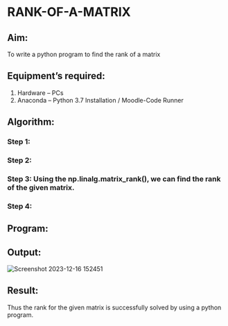 # RANK-OF-A-MATRIX
## Aim:
To write a python program to find the rank of a matrix
## Equipment’s required:
1. 	Hardware – PCs
2. 	Anaconda – Python 3.7 Installation / Moodle-Code Runner
## Algorithm:
### Step 1: 
### Step 2: 
### Step 3: Using the np.linalg.matrix_rank(), we can find the rank of the given matrix.
### Step 4: 
## Program:
## Output:
![Screenshot 2023-12-16 152451](https://github.com/Sanjaichitra/RANK-OF-A-MATRIX/assets/144870518/26d4b62c-7426-4cf6-9e97-7c3d8ada4b22)

## Result:
Thus the rank for the given matrix is successfully solved by  using a python program.

